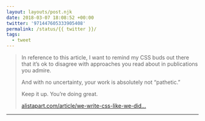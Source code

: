 ```yaml
---
layout: layouts/post.njk
date: 2018-03-07 18:08:52 +00:00
twitter: '971447605333905408'
permalink: /status/{{ twitter }}/
tags: 
  - tweet
---
```


> In reference to this article, I want to remind my CSS buds out there that it’s ok to disagree with approaches you read about in publications you admire.
> 
> And with no uncertainty, your work is absolutely not “pathetic.”
> 
> Keep it up. You’re doing great.
> 
> [alistapart.com/article/we-write-css-like-we-did…](http://alistapart.com/article/we-write-css-like-we-did-in-the-90s-and-yes-its-silly)

---

